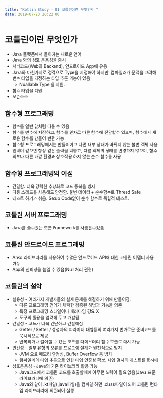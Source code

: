 ```yaml
---
title: "Kotlin Study - 01 코틀린이란 무엇인가 "
date: 2019-07-23 20:22:00 
---
```



# 코틀린이란 무엇인가

* Java 플랫폼에서 돌아가는 새로운 언어
* Java 와의 상호 운용성을 중시
* 서버코드(Web의 Backend), 안드로이드 App에 유용
* Java와 마찬가지로 정적으로 Type을 지정해야 하지만, 컴파일러가 문맥을 고려해 변수 타입을 지정하는 타입 추론 기능이 있음
  - Nuallable Type 을 지원. 
* 함수 타입을 지원
* 오픈소스

## 함수형 프로그래밍
  - 함수를 일반 값처럼 다룰 수 있음
  - 함수를 변수에 저장하고, 함수를 인자로 다른 함수에 전달할수 있으며, 함수에서 새로운 함수를 만들어 반환 가능
  - 함수형 프로그래밍에서는 만들어지고 나면 내부 상태가 바뀌지 않는 불변 객체 사용
  - 입력이 같으면 항상 같은 출력을 내놓고, 다른 객체의 상태를 변경하지 않으며, 함수 외부나 다른 바깥 환경과 상호작용 하지 않는 순수 함수를 사용
  
## 함수형 프로그래밍의 이점
  - 간결함. 더욱 강력한 추상화로 코드 중복을 방지
  - 다중 스레드를 사용해도 안전함. 불변 데이터 + 순수함수로 Thread Safe
  - 테스트 하기가 쉬움. Setup Code없이 순수 함수로 독립적 테스트.

## 코틀린 서버 프로그래밍
* Java를 쓸수있는 모든 Framework를 사용할수있음

## 코틀린 안드로이드 프로그래밍
* Anko 라이브러리를 사용하여 수많은 안드로이드 API에 대한 코틀린 어댑터 사용 가능
* App의 신뢰성을 높일 수 있음(Null 처리 관련)


## 코틀린의 철학
* 실용성 - 여러가지 개발자들의 실제 문제를 해결하기 위해 만들어짐. 
  - 다른 프로그래밍 언어가 채택한 검증된 해법과 기능을 의존
  - 특정 프로그래밍 스타일이나 패러다임 강요 X
  - 도구의 활용을 염려에 두고 개발됨
* 간결성 - 코드가 더욱 간단하고 간결해짐
  - Getter / Setter / 생성자의 파라미터 대입등의 여러가지 번거로운 준비코드를 묵시적으로 제공
  - 반복되거나 길어질 수 있는 코드를 라이브러리 함수 호출로 대치 가능
* 안전성 - 일부 유형의 오류를 프로그램 설계가 원천적으로 방지
  - JVM 으로 메모리 안정성, Buffer Overflow 등 방지
  - 컴파일러의 타입 추론으로 인한 타입 안정성 확보, 타입 검사와 캐스트를 동시에
* 상호운용성 - Java의 기존 라이브러리 활용 가능
  - Java코드에서 코틀린 코드를 호출할때에 아무런 노력이 필요 없음(Java 표준 라이브러리에 의존)
  - Java와 같이 .kt파일(.java파일)을 컴파일 하면 .class파일이 되어 코틀린 런타임 라이브러리에 의존되어 실행
  
  
  

